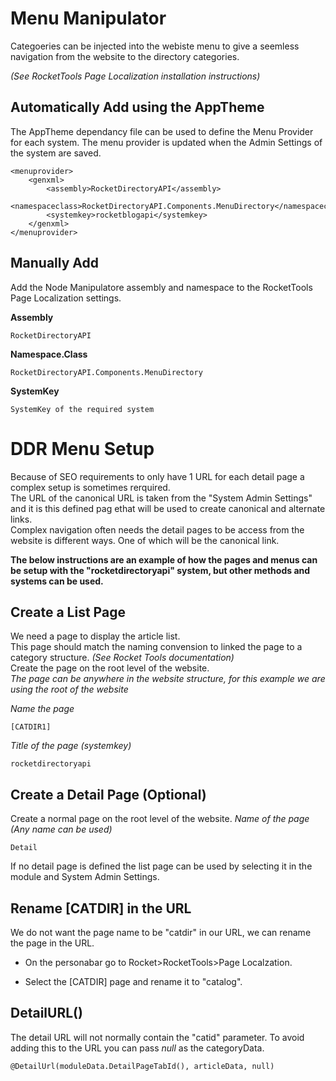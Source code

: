 # Menu Manipulator

Categoeries can be injected into the webiste menu to give a seemless navigation from the website to the directory categories.  

*(See RocketTools Page Localization installation instructions)*

## Automatically Add using the AppTheme

The AppTheme dependancy file can be used to define the Menu Provider for each system.
The menu provider is updated when the Admin Settings of the system are saved.

```
<menuprovider>
	<genxml>
		<assembly>RocketDirectoryAPI</assembly>
		<namespaceclass>RocketDirectoryAPI.Components.MenuDirectory</namespaceclass>
		<systemkey>rocketblogapi</systemkey>
	</genxml>
</menuprovider>
```

## Manually Add
Add the Node Manipulatore assembly and namespace to the RocketTools Page Localization settings.  

**Assembly**
```
RocketDirectoryAPI
```
**Namespace.Class**
```
RocketDirectoryAPI.Components.MenuDirectory
```
**SystemKey**
```
SystemKey of the required system
```

# DDR Menu Setup
Because of SEO requirements to only have 1 URL for each detail page a complex setup is sometimes rerquired.  
The URL of the canonical URL is taken from the "System Admin Settings" and it is this defined pag ethat will be used to create canonical and alternate links.  
Complex navigation often needs the detail pages to be access from the website is different ways.  One of which will be the canonical link.  

**The below instructions are an example of how the pages and menus can be setup with the "rocketdirectoryapi" system, but other methods and systems can be used.**  

## Create a List Page
We need a page to display the article list.  
This page should match the naming convension to linked the page to a category structure.  *(See Rocket Tools documentation)*  
Create the page on the root level of the website.  
*The page can be anywhere in the website structure, for this example we are using the root of the website*  

*Name the page*
```
[CATDIR1]
```
*Title of the page  (systemkey)*  
```
rocketdirectoryapi
```
## Create a Detail Page (Optional)
Create a normal page on the root level of the website.
*Name of the page (Any name can be used)*
```
Detail
```
If no detail page is defined the list page can be used by selecting it in the module and System Admin Settings.

## Rename [CATDIR] in the URL

We do not want the page name to be "catdir" in our URL, we can rename the page in the URL.  

 - On the personabar go to Rocket>RocketTools>Page Localzation.
 
 - Select the [CATDIR] page and rename it to "catalog".

## DetailURL()

The detail URL will not normally contain the "catid" parameter.  To avoid adding this to the URL you can pass *null* as the categoryData.
```
@DetailUrl(moduleData.DetailPageTabId(), articleData, null)
```

 